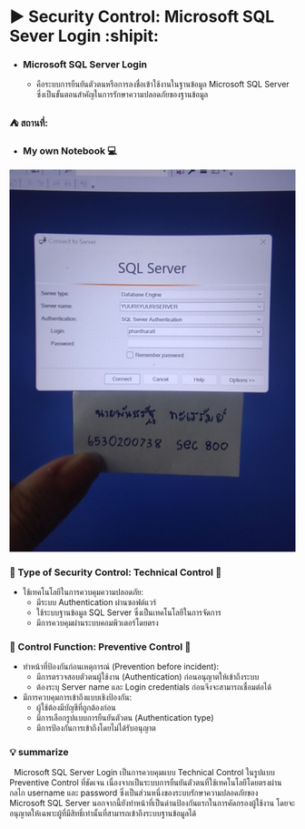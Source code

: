 # :arrow_forward: Security Control: Microsoft SQL Sever Login  :shipit:
 - ### Microsoft SQL Server Login
   - คือระบบการยืนยันตัวตนหรือการลงชื่อเข้าใช้งานในฐานข้อมูล Microsoft SQL Server ซึ่งเป็นขั้นตอนสำคัญในการรักษาความปลอดภัยของฐานข้อมูล
### :tent: สถานที่: 
 - ### My own Notebook :computer:

<img src="/images/sqlseverloginpage.jpg" width="555" />

### :large_blue_diamond: Type of Security Control: Technical Control :large_blue_diamond:
 - ใช้เทคโนโลยีในการควบคุมความปลอดภัย:
   - มีระบบ Authentication ผ่านซอฟต์แวร์
   - ใช้ระบบฐานข้อมูล SQL Server ซึ่งเป็นเทคโนโลยีในการจัดการ
   - มีการควบคุมผ่านระบบคอมพิวเตอร์โดยตรง

###  :large_orange_diamond: Control Function: Preventive Control :large_orange_diamond:
 - ทำหน้าที่ป้องกันก่อนเหตุการณ์ (Prevention before incident):
   - มีการตรวจสอบตัวตนผู้ใช้งาน (Authentication) ก่อนอนุญาตให้เข้าถึงระบบ
   - ต้องระบุ Server name และ Login credentials ก่อนจึงจะสามารถเชื่อมต่อได้
 - มีการควบคุมการเข้าถึงแบบเชิงป้องกัน:
   - ผู้ใช้ต้องมีบัญชีที่ถูกต้องก่อน
   - มีการเลือกรูปแบบการยืนยันตัวตน (Authentication type)
   - มีการป้องกันการเข้าถึงโดยไม่ได้รับอนุญาต

### :bulb: summarize
&nbsp;  Microsoft SQL Server Login เป็นการควบคุมแบบ Technical Control ในรูปแบบ Preventive Control ที่ชัดเจน เนื่องจากเป็นระบบการยืนยันตัวตนที่ใช้เทคโนโลยีโดยตรงผ่านกลไก username และ password ซึ่งเป็นส่วนหนึ่งของระบบรักษาความปลอดภัยของ Microsoft SQL Server นอกจากนี้ยังทำหน้าที่เป็นด่านป้องกันแรกในการคัดกรองผู้ใช้งาน โดยจะอนุญาตให้เฉพาะผู้ที่มีสิทธิ์เท่านั้นที่สามารถเข้าถึงระบบฐานข้อมูลได้
  
